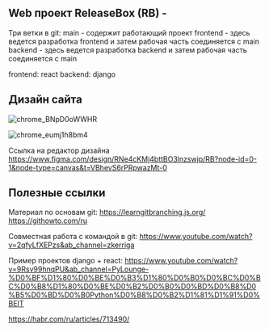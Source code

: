 ## Web проект ReleaseBox (RB) - 

Три ветки в git:
main - содержит работающий проект
frontend - здесь ведется разработка frontend и затем рабочая часть соединяется с main
backend - здесь ведется разработка backend и затем рабочая часть соединяется с main

frontend: react
backend: django


## Дизайн сайта

![chrome_BNpD0oWWHR](https://github.com/user-attachments/assets/110b89da-5810-4c4b-9055-25301cd912f3)


![chrome_eumj1h8bm4](https://github.com/user-attachments/assets/89944b1f-e725-45b4-8c10-911f1c77d2be)



Ссылка на редактор дизайна
https://www.figma.com/design/RNe4cKMj4bttBO3lnzswjp/RB?node-id=0-1&node-type=canvas&t=VBhevS6rPRpwazMt-0


## Полезные ссылки
Материал по основам git:
https://learngitbranching.js.org/
https://githowto.com/ru

Совместная работа с командой в git:
https://www.youtube.com/watch?v=2qfyLfXEPzs&ab_channel=zkerriga


Пример проектов django + react:
https://www.youtube.com/watch?v=9Rsv99hnqPU&ab_channel=PyLounge-%D0%BF%D1%80%D0%BE%D0%B3%D1%80%D0%B0%D0%BC%D0%BC%D0%B8%D1%80%D0%BE%D0%B2%D0%B0%D0%BD%D0%B8%D0%B5%D0%BD%D0%B0Python%D0%B8%D0%B2%D1%81%D1%91%D0%BEIT

https://habr.com/ru/articles/713490/

